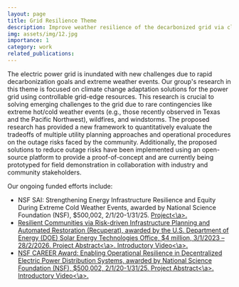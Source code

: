 ```yaml
---
layout: page
title: Grid Resilience Theme
description: Improve weather resilience of the decarbonized grid via climate change adaptation solutions.
img: assets/img/12.jpg
importance: 1
category: work
related_publications: 
---
```


The electric power grid is inundated with new challenges due to rapid decarbonization goals and extreme weather events. Our group's research in this theme is focused on climate change adaptation solutions for the power grid using controllable grid-edge resources. This research is crucial to solving emerging challenges to the grid due to rare contingencies like extreme hot/cold weather events (e.g., those recently observed in Texas and the Pacific Northwest), wildfires, and windstorms. The proposed research has provided a new framework to quantitatively evaluate the tradeoffs of multiple utility planning approaches and operational procedures on the outage risks faced by the community. Additionally, the proposed solutions to reduce outage risks have been implemented using an open-source platform to provide a proof-of-concept and are currently being prototyped for field demonstration in collaboration with industry and community stakeholders. 

Our ongoing funded efforts include:
- NSF SAI: Strengthening Energy Infrastructure Resilience and Equity During Extreme Cold Weather Events, awarded by National Science Foundation (NSF), $500,002, 2/1/20-1/31/25. <a href='https://www.nsf.gov/awardsearch/showAward?AWD_ID=2324544'>Project<\a>.
- Resilient Communities via Risk-driven Infrastructure Planning and Automated Restoration (Recuperat), awarded by the U.S. Department of Energy (DOE) Solar Energy Technologies Office, $4 million, 3/1/2023 – 28/2/2026. <a href='https://www.energy.gov/eere/solar/renewables-advancing-community-energy-resilience-racer-funding-program'>Project Abstract<\a>. <a href='https://www.youtube.com/watch?v=VTV_OWQY0C4'>Introductory Video<\a>.
- NSF CAREER Award: Enabling Operational Resilience in Decentralized Electric Power Distribution Systems, awarded by National Science Foundation (NSF), $500,002, 2/1/20-1/31/25. <a href='https://www.nsf.gov/awardsearch/showAward?AWD_ID=1944142'>Project Abstract<\a>. <a href='https://drive.google.com/file/d/1yhjJ7PLP-iXWUJVsQxTzxycnL3Dk7zU8/view'>Introductory Video<\a>.
